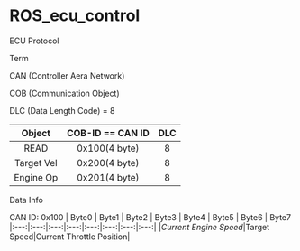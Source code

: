 # ROS_ecu_control

ECU Protocol

Term 

CAN (Controller Aera Network)

COB (Communication Object)

DLC (Data Length Code) = 8

|Object  |COB-ID == CAN ID  |DLC
|:---:|:---:|:---:|
|READ|0x100(4 byte)|8|
|Target Vel|0x200(4 byte)|8|
|Engine Op|0x201(4 byte)|8|

Data Info

CAN ID: 0x100
| Byte0 | Byte1 | Byte2 | Byte3 | Byte4 | Byte5 | Byte6 | Byte7
|:---:|:---:|:---:|:---:|:---:|:---:|:---:|:---:|
|*Current Engine Speed*|Target Speed|Current Throttle Position|
